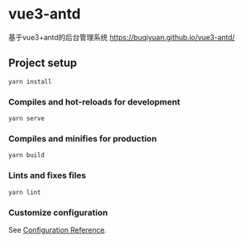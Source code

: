 # vue3-antd
基于vue3+antd的后台管理系统
https://buqiyuan.github.io/vue3-antd/

## Project setup
```
yarn install
```

### Compiles and hot-reloads for development
```
yarn serve
```

### Compiles and minifies for production
```
yarn build
```

### Lints and fixes files
```
yarn lint
```

### Customize configuration
See [Configuration Reference](https://cli.vuejs.org/config/).

